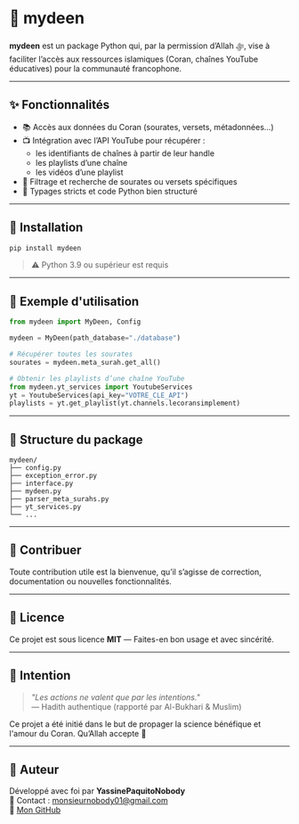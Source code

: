 # 📖 mydeen

**mydeen** est un package Python qui, par la permission d’Allah ﷻ, vise à faciliter l’accès aux ressources islamiques (Coran, chaînes YouTube éducatives) pour la communauté francophone.

---

## ✨ Fonctionnalités

- 📚 Accès aux données du Coran (sourates, versets, métadonnées…)
- 📺 Intégration avec l’API YouTube pour récupérer :
  - les identifiants de chaînes à partir de leur handle
  - les playlists d’une chaîne
  - les vidéos d’une playlist
- 🔎 Filtrage et recherche de sourates ou versets spécifiques
- 🧠 Typages stricts et code Python bien structuré

---

## 🔧 Installation

```bash
pip install mydeen
```

> ⚠️ Python 3.9 ou supérieur est requis

---

## 🧪 Exemple d'utilisation

```python
from mydeen import MyDeen, Config

mydeen = MyDeen(path_database="./database")

# Récupérer toutes les sourates
sourates = mydeen.meta_surah.get_all()

# Obtenir les playlists d’une chaîne YouTube
from mydeen.yt_services import YoutubeServices
yt = YoutubeServices(api_key="VOTRE_CLE_API")
playlists = yt.get_playlist(yt.channels.lecoransimplement)
```

---

## 📁 Structure du package

```
mydeen/
├── config.py
├── exception_error.py
├── interface.py
├── mydeen.py
├── parser_meta_surahs.py
├── yt_services.py
└── ...
```

---

## 🤝 Contribuer

Toute contribution utile est la bienvenue, qu’il s’agisse de correction, documentation ou nouvelles fonctionnalités.

---

## 📜 Licence

Ce projet est sous licence **MIT** — Faites-en bon usage et avec sincérité.

---

## 🕋 Intention

> _"Les actions ne valent que par les intentions."_  
> — Hadith authentique (rapporté par Al-Bukhari & Muslim)

Ce projet a été initié dans le but de propager la science bénéfique et l'amour du Coran. Qu’Allah accepte 🌙

---

## 🧑 Auteur

Développé avec foi par **YassinePaquitoNobody**  
📧 Contact : monsieurnobody01@gmail.com  
🔗 [Mon GitHub](https://github.com/YassineNobody)
